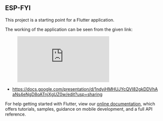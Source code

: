 ## ESP-FYI

This project is a starting point for a Flutter application.

The working of the application can be seen from the given link:

<figure class="video_container">
  <iframe src="https://drive.google.com/file/d/1QJ4ggCbI21fY-s_WH2LF-NAKSuERLRde/view?usp=sharing" frameborder="0" allowfullscreen="true"> </iframe>
</figure>

- https://docs.google.com/presentation/d/1ndyjHMHUJYcQVI82gkDDVhAaNs4eNgD8oATnjXgUZ0w/edit?usp=sharing

For help getting started with Flutter, view our
[online documentation](https://flutter.dev/docs), which offers tutorials,
samples, guidance on mobile development, and a full API reference.
